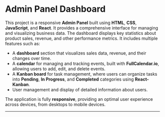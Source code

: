 # Admin Panel Dashboard

This project is a responsive **Admin Panel** built using **HTML**, **CSS**, **JavaScript**, and **React**. It provides a comprehensive interface for managing and visualizing business data. The dashboard displays key statistics about product sales, revenue, and other performance metrics. It includes multiple features such as:

- A **dashboard** section that visualizes sales data, revenue, and their changes over time.
- A **calendar** for managing and tracking events, built with **FullCalendar.io**, allowing users to add, edit, and delete events.
- A **Kanban board** for task management, where users can organize tasks into **Pending**, **In Progress**, and **Completed** categories using **React-Kanban**.
- User management and display of detailed information about users.

The application is fully **responsive**, providing an optimal user experience across devices, from desktops to mobile devices.

--- 
